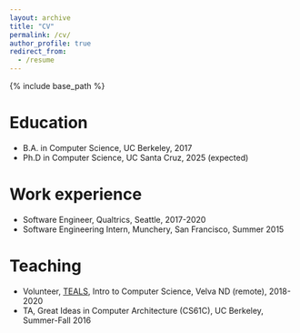 ```yaml
---
layout: archive
title: "CV"
permalink: /cv/
author_profile: true
redirect_from:
  - /resume
---
```


{% include base_path %}

Education
======
* B.A. in Computer Science, UC Berkeley, 2017
* Ph.D in Computer Science, UC Santa Cruz, 2025 (expected)

Work experience
======
* Software Engineer, Qualtrics, Seattle, 2017-2020
* Software Engineering Intern, Munchery, San Francisco, Summer 2015
  
Teaching
======
* Volunteer, [TEALS](https://www.microsoft.com/en-us/teals), Intro to Computer Science, Velva ND (remote), 2018-2020
* TA, Great Ideas in Computer Architecture (CS61C), UC Berkeley, Summer-Fall 2016

